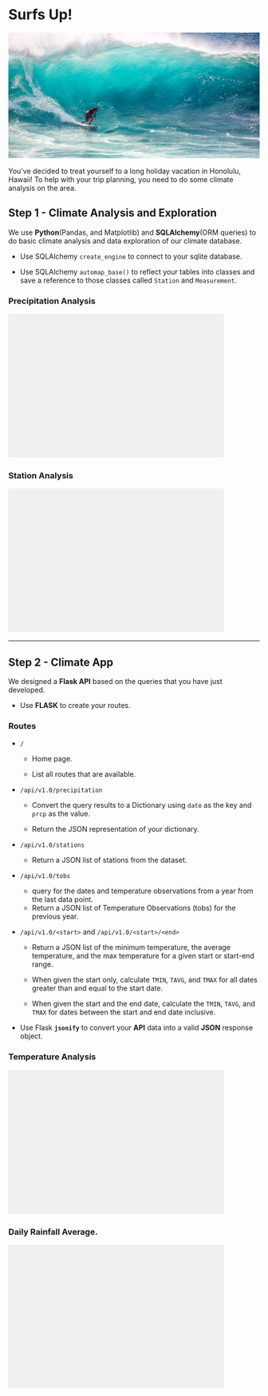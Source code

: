 # Surfs Up!

![surfs-up.jpeg](Charts/surfs-up.jpeg)

You've decided to treat yourself to a long holiday vacation in Honolulu, Hawaii! To help with your trip planning, you need to do some climate analysis on the area. 

## Step 1 - Climate Analysis and Exploration

We use **Python**(Pandas, and Matplotlib) and **SQLAlchemy**(ORM queries) to do basic climate analysis and data exploration of our climate database. 

* Use SQLAlchemy `create_engine` to connect to your sqlite database.

* Use SQLAlchemy `automap_base()` to reflect your tables into classes and save a reference to those classes called `Station` and `Measurement`.

### Precipitation Analysis
![precipitation](Charts/precipitation.png)


### Station Analysis
![station-histogram](Charts/frequency.png)

- - -

## Step 2 - Climate App

We designed a **Flask API** based on the queries that you have just developed.

* Use **FLASK** to create your routes.

### Routes

* `/`

  * Home page.

  * List all routes that are available.

* `/api/v1.0/precipitation`

  * Convert the query results to a Dictionary using `date` as the key and `prcp` as the value.

  * Return the JSON representation of your dictionary.

* `/api/v1.0/stations`

  * Return a JSON list of stations from the dataset.

* `/api/v1.0/tobs`
  * query for the dates and temperature observations from a year from the last data point.
  * Return a JSON list of Temperature Observations (tobs) for the previous year.

* `/api/v1.0/<start>` and `/api/v1.0/<start>/<end>`

  * Return a JSON list of the minimum temperature, the average temperature, and the max temperature for a given start or start-end range.

  * When given the start only, calculate `TMIN`, `TAVG`, and `TMAX` for all dates greater than and equal to the start date.

  * When given the start and the end date, calculate the `TMIN`, `TAVG`, and `TMAX` for dates between the start and end date inclusive.


* Use Flask **`jsonify`** to convert your **API** data into a valid **JSON** response object.


### Temperature Analysis
![temperature](Charts/temp.png)

### Daily Rainfall Average.
![daily-normals](Charts/normals1.png)


